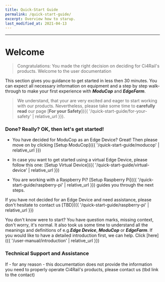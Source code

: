 ```yaml
---
title: Quick-Start Guide
permalink: /quick-start-guide/
excerpt: Overview how to starup.
last_modified_at: 2021-04-13
---
```

---
# Welcome

> Congratulations: You made the right decision on deciding for Ci4Rail's products. Welcome to the user documentation

This section gives you guidance to get started in less then 30 minutes. 
You can expect all necessary information on equipment and a step by step walk-through to make your first experience with ***ModuCop*** and ***EdgeFarm***.

> We understand, that your are very excited and eager to start working with our products. Nevertheless, please take some time to **carefully read** our page [**For your Safety**]({{ '/quick-start-guide/for-your-safety' | relative_url }}). 


### Done? Really? OK, then let's get started!

* You have decided for ModuCop as an Edge Device? Great! Then please move on by clicking [Setup ModuCop]({{ '/quick-start-guide/moducop' | relative_url }})

* In case you want to get started using a virtual Edge Device, please follow this one: [Setup Virtual Device]({{ '/quick-start-guide/virtual-device' | relative_url }})

* You are working with a Raspberry Pi? [Setup Raspberry Pi]({{ '/quick-start-guide/raspberry-pi' | relative_url }}) guides you through the next steps. 

If you have not decided for an Edge Device and need assistance, please don't hesitate to contact us [TBD]({{ '/quick-start-guide/raspberry-pi' | relative_url }})

You don't know were to start? You have question marks, missing context, don't worry, it's normal. It also took us some time to understand all the meanings and definitions of e.g.***Edge Device***, ***ModuCop*** or ***EdgeFarm***. If you would like to have a detailed introduction first, we can help. Click [here]({{ '/user-manual/introduction' | relative_url }})


### Technical Support and Assistance
If - for any reason - this documentation does not provide the information you need to properly operate Ci4Rail's products, please contact us (tbd link to the contact) 